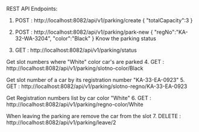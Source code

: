 

REST API Endpoints:

1. POST : http://localhost:8082/api/v1/parking/create
   {
    "totalCapacity":3
   }

2. POST : http://localhost:8082/api/v1/parking/park-new
   {
    "regNo":"KA-32-WA-3204",
    "color":"Black"
   }
   Know the parking status
3. GET : http://localhost:8082/api/v1/parking/status

  Get slot numbers where "White" color car's are parked 
4. GET : http://localhost:8082/api/v1/parking/slotno-color/Black

  Get slot number of a car by its registration number "KA-33-EA-0923"
5. GET : http://localhost:8082/api/v1/parking/slotno-regno/KA-33-EA-0923

  Get Registration numbers list by car color "White"
6. GET : http://localhost:8082/api/v1/parking/regno-color/White

  When leaving the parking are remove the car from the slot
7. DELETE : http://localhost:8082/api/v1/parking/leave/2


